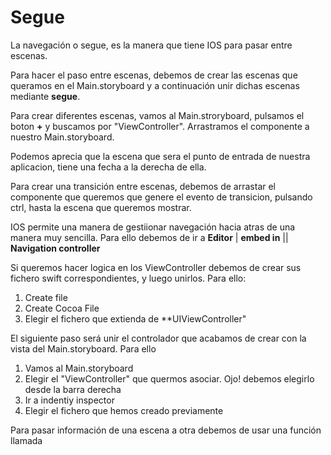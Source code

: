 #  Segue

La navegación o segue, es la manera que tiene IOS para pasar entre escenas.

Para hacer el paso entre escenas, debemos de crear las escenas que queramos en el Main.storyboard y a continuación unir dichas escenas mediante **segue**.

Para crear diferentes escenas, vamos al Main.stroryboard, pulsamos el boton **+** y buscamos por "ViewController". Arrastramos el componente a nuestro Main.storyboard.

Podemos aprecia que la escena que sera el punto de entrada de nuestra aplicacion, tiene una fecha a la derecha de ella.

Para crear una transición entre escenas, debemos de arrastar el componente que queremos que genere el evento de transicion, pulsando ctrl, hasta la escena que queremos mostrar.

IOS permite una manera de gestiionar navegación hacia atras de una manera muy sencilla. Para ello debemos de ir a **Editor** | **embed in** || **Navigation controller**

Si queremos hacer logica en los ViewController debemos de crear sus fichero swift correspondientes, y luego unirlos. Para ello:

1. Create file
2. Create Cocoa File
3. Elegir el fichero que extienda de **UIViewController"

El siguiente paso será unir el controlador que acabamos de crear con la vista del Main.storyboard. Para ello

1. Vamos al Main.storyboard
2. Elegir el "ViewController" que quermos asociar. Ojo! debemos elegirlo  desde la barra derecha
3. Ir a indentiy inspector
4. Elegir el fichero que hemos creado previamente

Para pasar información de una escena a otra debemos de usar una función llamada 



